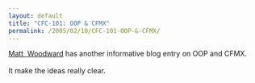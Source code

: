 ```yaml
---
layout: default
title: "CFC-101: OOP & CFMX"
permalink: /2005/02/10/CFC-101-OOP-&-CFMX/
---
```


<a href="http://www.mattwoodward.com/blog/index.cfm" target="_blank">Matt&nbsp; Woodward</a> has another informative blog entry on OOP and CFMX.<br/><br/>It make the ideas really clear.<br/>